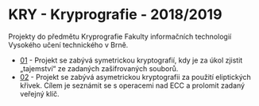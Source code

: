 # KRY - Kryprografie - 2018/2019
Projekty do předmětu Kryprografie Fakulty informačních technologií Vysokého učení technického v Brně.

* [01](01) - Projekt se zabývá symetrickou kryptografií, kdy je za úkol zjistit „tajemství“ ze zadaných zašifrovaných souborů.
* [02](02) - Projekt se zabývá asymetrickou kryptografii za použití eliptických křivek. Cílem je seznámit se s operacemi nad ECC a prolomit zadaný veřejný klíč.